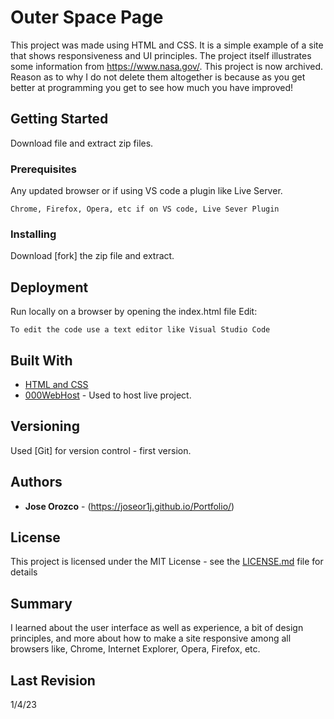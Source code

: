 # Outer Space Page 

This project was made using HTML and CSS. It is a simple example of a site that shows responsiveness and UI principles. The project itself illustrates some information from https://www.nasa.gov/. 
This project is now archived. 
Reason as to why I do not delete them altogether is because as you get better at programming you get to see how much you have improved!

## Getting Started

Download file and extract zip files.

### Prerequisites

Any updated browser or if using VS code a plugin like Live Server.

```
Chrome, Firefox, Opera, etc if on VS code, Live Sever Plugin
```

### Installing

Download [fork] the zip file and extract.

## Deployment

Run locally on a browser by opening the index.html file
Edit:

```
To edit the code use a text editor like Visual Studio Code
```

## Built With

* [HTML and CSS](https://developer.mozilla.org/en-US/docs/Web/HTML)
* [000WebHost](https://pages.github.com/) - Used to host live project.

## Versioning

Used [Git] for version control - first version.

## Authors

* **Jose Orozco** - (https://joseor1j.github.io/Portfolio/)

## License

This project is licensed under the MIT License - see the [LICENSE.md](LICENSE.md) file for details

## Summary

I learned about the user interface as well as experience, a bit of design principles, and more about how to make a site responsive among all browsers like, Chrome, Internet Explorer, Opera, Firefox, etc.

## Last Revision
1/4/23
